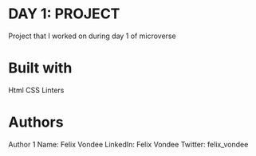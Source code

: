 # DAY 1: PROJECT
<p>Project that I worked on during day 1 of microverse</p>

# Built with
Html
CSS
Linters

# Authors
Author 1
Name: Felix Vondee
LinkedIn: Felix Vondee
Twitter: felix_vondee
